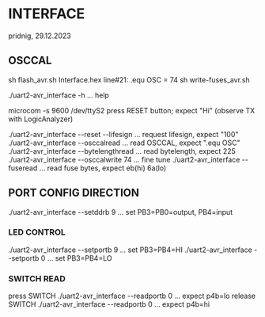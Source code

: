 # INTERFACE
pridnig, 29.12.2023

## OSCCAL

sh flash_avr.sh Interface.hex
line#21: .equ OSC = 74
sh write-fuses_avr.sh

./uart2-avr_interface -h ... help

microcom -s 9600 /dev/ttyS2
press RESET button; expect "Hi" (observe TX with LogicAnalyzer)

./uart2-avr_interface --reset --lifesign ... request lifesign, expect "100"
./uart2-avr_interface --osccalread       ... read OSCCAL, expect ".equ OSC"
./uart2-avr_interface --bytelengthread   ... read bytelength, expect 225
./uart2-avr_interface --osccalwrite 74   ... fine tune
./uart2-avr_interface --fuseread         ... read fuse bytes, expect eb(hi) 6a(lo)


## PORT CONFIG DIRECTION

./uart2-avr_interface --setddrb  9 ... set PB3=PB0=output, PB4=input

### LED CONTROL
./uart2-avr_interface --setportb 9 ... set PB3=PB4=HI
./uart2-avr_interface --setportb 0 ... set PB3=PB4=LO

### SWITCH READ
press SWITCH
./uart2-avr_interface --readportb 0 ... expect p4b=lo
release SWITCH
./uart2-avr_interface --readportb 0 ... expect p4b=hi

